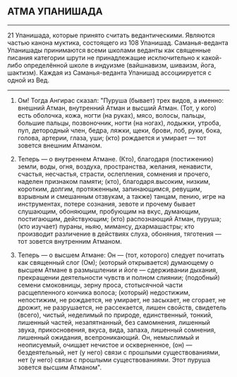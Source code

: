 ##  АТМА УПАНИШАДА 


---
21 Упанишада, которые принято считать ведантическими. Являются частью канона муктика, состоящего из 108 Упанишад. Саманья-веданта Упанишады принимаются всеми школами веданты как священные писания категории шрути не принадлежащие исключительно к какой-либо определённой школе в индуизме (вайшнавизм, шиваизм, йога, шактизм). Каждая из Саманья-веданта Упанишад ассоциируется с одной из Вед.

---
1. Ом! Тогда Ангирас сказал: "Пуруша (бывает) трех видов, а именно: внешний Атман, внутренний Атман и высший Атман. (Тот, у кого) есть оболочка, кожа, ногти (на руках), мясо, волосы, пальцы, большие пальцы, позвоночник, ногти (на ногах), лодыжки, утроба, пуп, детородный член, бедра, ляжки, щеки, брови, лоб, руки, бока, голова, артерии, глаза, уши; (кто) рождается и умирает — тот зовется внешним Атманом.

2. Теперь — о внутреннем Атмане. (Кто), благодаря (постижению) земли, воды, огня, воздуха, пространства, желания, ненависти, счастья, несчастья, страсти, ослепления, сомнения и прочего, наделен признаком памяти; (кто), благодаря.высоким, низким, коротким, долгим, протяженным, запинающимся, ревущим, взрывным и смешанным отзвукам, а также) танцам, пению, игре на инструментах, потере сознания, зевоте и прочему бывает слушающим, обоняющим, пробующим на вкус, думающим, постигающим, действующим; (кто) распознающий Атман, пуруша; (кто изучает) пураны, ньяю, мимансу, дхармашастры; кто производит различение в действиях слуха, обоняния, тяготения — тот зовется внутренним Атманом.

3. Теперь — о высшем Атмане: Он — (тот, которого) следует почитать как священный слог (Ом); (который открывается) думающему о высшем Атмане в размышлении и йоге — сдерживании дыхания, прекращении деятельности чувств и полном слиянии; (подобный) семени смоковницы, зерну проса, стотысячной части расщепленного кончика волоса; (который) недостижим, непостижим, не рождается, не умирает, не засыхает, не сгорает, не дрожит, не разрушается, не рассекается, лишен свойств, свидетель (всего), чистый, неделимый по природе, единственный, тонкий, лишенный частей, незапятнанный, без самомнения, лишенный звука, прикосновения, вкуса, вида, запаха, лишенный сомнения, лишенный ожидания, всепроникающий. Он, немыслимый и неописуемый, очищает нечистое и оскверненное, (он) — бездеятельный, нет (у него) связи с прошлыми существованиями, нет (у него) связи с прошлыми существованиями. Этот пуруша зовется высшим Атманом".
